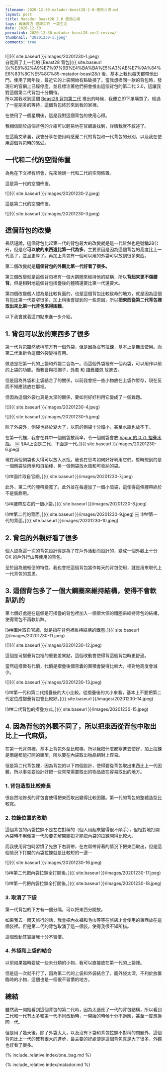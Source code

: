 ```yaml
---
filename: 2020-12-30-matador-beast28-2-0-使用心得.md
layout: post
title: Matador Beast28 2.0 使用心得
tags: 肩痛良方 健康工作 一袋生活
date: 2020-12-30
permalink: 2020-12-30-matador-beast28-ver2-review/
thumbnail: "20201230-1.jpeg"
comments: true
---
```


![]({{ site.baseurl }}/images/20201230-1.jpeg)  
自從買了上一代的 [Beast28 背包]({{ site.baseurl }}/%E8%82%A9%E7%97%9B%E4%BA%BA%E5%A3%AB%E7%9A%84%E8%83%8C%E5%8C%85-matador-beast28/) 後，基本上我也每天都帶他出門，使用了兩年後，最近它的上袋開始有點破損了。當我想換同一款的背包時，發現它的官網上已經停產，並且標注著他們把會推出這個背包的第二代 2.0，這讓我對這個第二代背包十分期待。  
所以當我收到這個 [Beast28 背包第二代](https://matadorup.com/collections/beast-series/products/beast28-ultralight-technical-backpack?variant=32188489990257) 推出的時候，我便立即下單購買了。經過了一星期多的等待，這個背包終於來到我的家裡。

在使用了一個星期後，這是我對這個背包的使用心得。

我相信關於這個背包的介紹可以輕易地在官網裏找到，詳情我就不敘述了。

在這篇文章裏，我會分享在使用時感覺二代的背包和一代背包的分別，以及我在使用這個背包時的感受。

## 一代和二代的空間佈置

為免在下文裡有誤會，先來說說一代和二代的空間佈置。

這是第一代的空間佈置。

![]({{ site.baseurl }}/images/20201230-2.jpeg)

這是第二代的空間佈置。

![]({{ site.baseurl }}/images/20201230-3.jpeg)

## 這個背包的改變

長話短說，這個背包比起第一代的背包最大的改變就是這一代雖然也是號稱28公升，但是它**可以放的東西遠比第一代為多**。主要原因是因為這個背包的高度比上一代高了，並且更厚了。再加上背包有一個可以用的外袋可以放到很多東西。

第二個改變就是**這個背包的外觀比第一代好看了很多。**

第三個改變就是這個背包裡有一個大鋼圈來維持他的結構，所以**背起來更不傷腰背**。但是相對地這個背包摺疊後的體積還要比第一代還要大。

第四個改變個人認為是比較負面的，也是這個背包比較致命的地方，就是因為這個背包比第一代要窄很多，加上稍後會提到的一些原因，所以**把東西從第二代背包裡取出來比第一代背包來得困難**。

以下我會就着這四點來進一步介紹。

## 1. 背包可以放的東西多了很多

第一代背包雖然號稱前方有一個外袋，但是因為沒有拉鍊，基本上是無法使用。而第二代重新令這個外袋變得有用。

做法是把第一代的上袋和外袋二合為一。而這個外袋裡有一個內袋，可以用作以前的上袋的功能。而我會與把帽子，[外套](https://www.patagonia.com/product/mens-houdini-air-jacket/24010.html) 和 [摺疊腰包](https://matadorup.com/collections/matador-products/products/on-grid-packable-hip-pack?variant=31824127361137) 放進去。

但是因為外袋和上袋結合了的關係，以前我會把一些小物放在上袋作暫存，現在反而不知應該放在那裡。 

但因為這個外袋也真是太深的關係，要如何好好利用它變成了一個難題。

![]({{ site.baseurl }}/images/20201230-4.jpeg)

![]({{ site.baseurl }}/images/20201230-5.jpeg)

除了外袋外，側袋也終於變大了，以前的側袋十分細小，甚至水瓶也放不下。

在第一代裡，我會在其中一個側袋放雨傘，令一個側袋會放 [Vapur 的 0.7L 摺疊水瓶](https://amzn.to/3jc1s4P)。
￼
![##上面是二代，下面是一代。]({{ site.baseurl }}/images/20201230-6.jpeg)

現在兩個側袋也大得可以放入水瓶，我也在思考如何好好利用它們。暫時想到的是一個側袋放雨傘和自拍棒，另一個側袋放水瓶和可收納的袋。

![##圖片取自官網。]({{ site.baseurl }}/images/20201230-7.jpeg)

此外，第二代的腰帶變寬了。此外並在每邊加了一個小暗袋，這使得這條腰帶終於不是裝飾用。

![##腰帶左右的一個小袋。]({{ site.baseurl }}/images/20201230-8.jpeg)

![##第二代的背面。]({{ site.baseurl }}/images/20201230-9.jpeg)
￼
![##第一代的背面。]({{ site.baseurl }}/images/20201230-10.jpeg)


## 2. 背包的外觀好看了很多

個人認為這一次的背包設計徑是為了在戶外活動而設計的，變成一個外觀上十分 OK 的戶外行山等使用的背包。

至於因為他輕便的特性，我也會把這個背包當作每天的背包使用，就是用來取代上一代背包的意思。

## 3. 這個背包多了一個大鋼圈來維持結構，使得不會軟趴趴的

第七個好處是在這個是可摺疊的背包裡加入一個很大個的鐵圈來維持背包的結構，使得背包不再軟趴趴。

![##圖片取自官網，就是指在背包裡維持結構的鐵圈。]({{ site.baseurl }}/images/20201230-11.jpeg)

![]({{ site.baseurl }}/images/20201230-12.jpeg)

這個是可摺疊背包裡的重要差異點，這個改動會使得背這個背包時更舒適。

當然這樣做有代價，代價是摺疊後個背囊的面積會變得比較大，相對地高度會減少。

![]({{ site.baseurl }}/images/20201230-13.jpeg)

![##第一代和第二代摺疊後的大小比較。從摺疊後的大小來看，基本上不要把第二代定位成摺疊背包會比較好。]({{ site.baseurl }}/images/20201230-14.jpeg)


![##二代背包的摺疊方式。]({{ site.baseurl }}/images/20201230-15.jpeg)

## 4. 因為背包的外觀不同了，所以把東西從背包中取出比上一代麻煩。

在第一代背包裡，基本上背包外型比較橫，所以我把什麼都塞進去使好，加上拉鍊是兩邊都能打開的類型，所以要在內袋取出物品相對上容易。

但是第二代背包裡，因為背包的以下四個設計，使得要從背包取出東西比上一代困難，所以事先要設計好把一些常常需要取出的物品放在容易取出的地方。

### 1. 背包造型比較修長

很自然地修長的背包會使得把東西取出變得比較困難。第一代的背包的整體造型比較寬。

### 2. 拉鍊位置的改動

這個背包的內袋拉鍊不是左右對稱的（個人用起來變得很不順手），但相對地打開內袋時不用像第一代般要先解開膠扣才能把內袋的拉鍊開得比較大。

而我使用背包時習慣了先放下右肩帶，在左肩帶背著的情況下把東西取出，但是這個情況下打開的內袋拉鍊就是比較短的一邊⋯

![]({{ site.baseurl }}/images/20201230-16.jpeg)

![##第二代把內袋拉鍊全打開後。]({{ site.baseurl }}/images/20201230-17.jpeg)

![##第一代把內袋拉鍊全打開後。]({{ site.baseurl }}/images/20201230-18.jpeg)

### 3. 取消了下袋

第一代背包的下方有一個分隔，可以把東西分開放。

如果我去一兩天旅行的話，我會把內衣褲和毛巾等等在旅店才會使用的東西放在這個袋裡。但是第二代的背包取消了這一個袋，使得我很不知所措。

這個改動其實讓我十分不習慣。

### 4. 外袋和上袋的結合

以前如果臨時要放一些未分類的小物，我可以直接放在第一代的上袋裡。

但是這一次就不行了，因為第二代的上袋和外袋結合了。而外袋太深，不利於放置臨時的小物，這個也是一個很不習慣的地方。

## 總結

雖然我一開始看到這個背包的第二代時，因為太適應了一代的背包結構，所以看到二代和一代有太多和第一代不同改動時，一開始的時候十分不適應，甚至一度想換回一代。

但是用了幾天後，除了外袋太大，以及沒有下袋和背包拉鍊不對稱的問題外，這個背包比上一代的確有很大的進步，最主要的好處便是這個背包真是大了很多，外觀也好看了很多。

{% include_relative index/one_bag.md %}

{% include_relative index/matador.md %}
